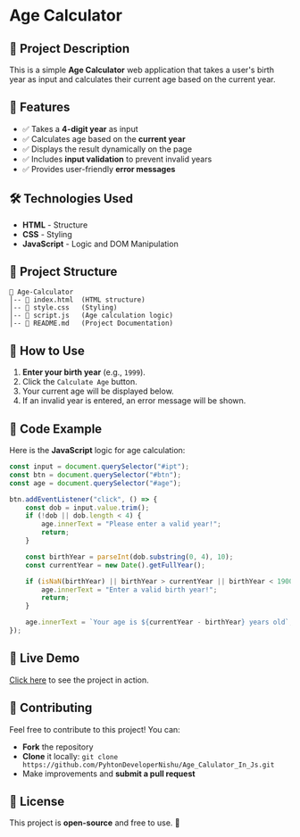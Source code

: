 # Age Calculator

## 📌 Project Description
This is a simple **Age Calculator** web application that takes a user's birth year as input and calculates their current age based on the current year.

## 🚀 Features
- ✅ Takes a **4-digit year** as input
- ✅ Calculates age based on the **current year**
- ✅ Displays the result dynamically on the page
- ✅ Includes **input validation** to prevent invalid years
- ✅ Provides user-friendly **error messages**

## 🛠️ Technologies Used
- **HTML** - Structure
- **CSS** - Styling
- **JavaScript** - Logic and DOM Manipulation

## 📂 Project Structure
```
📁 Age-Calculator
│-- 📄 index.html  (HTML structure)
│-- 📄 style.css   (Styling)
│-- 📄 script.js   (Age calculation logic)
│-- 📄 README.md   (Project Documentation)
```

## 🎯 How to Use
1. **Enter your birth year** (e.g., `1999`).
2. Click the `Calculate Age` button.
3. Your current age will be displayed below.
4. If an invalid year is entered, an error message will be shown.

## 📜 Code Example
Here is the **JavaScript** logic for age calculation:
```javascript
const input = document.querySelector("#ipt");
const btn = document.querySelector("#btn");
const age = document.querySelector("#age");

btn.addEventListener("click", () => {
    const dob = input.value.trim();
    if (!dob || dob.length < 4) {
        age.innerText = "Please enter a valid year!";
        return;
    }

    const birthYear = parseInt(dob.substring(0, 4), 10);
    const currentYear = new Date().getFullYear();

    if (isNaN(birthYear) || birthYear > currentYear || birthYear < 1900) {
        age.innerText = "Enter a valid birth year!";
        return;
    }

    age.innerText = `Your age is ${currentYear - birthYear} years old`;
});
```

## 🌟 Live Demo
[Click here](https://pyhtondevelopernishu.github.io/Age_Calulator_In_Js/) to see the project in action.

## 📌 Contributing
Feel free to contribute to this project! You can:
- **Fork** the repository
- **Clone** it locally: `git clone https://github.com/PyhtonDeveloperNishu/Age_Calulator_In_Js.git`
- Make improvements and **submit a pull request**

## 📜 License
This project is **open-source** and free to use. 🚀

